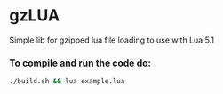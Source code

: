 # gzLUA
Simple lib for gzipped lua file loading to use with Lua 5.1

### To compile and run the code do:
```bash
./build.sh && lua example.lua
```